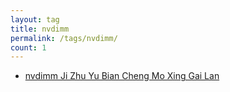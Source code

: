 ```yaml
---
layout: tag
title: nvdimm
permalink: /tags/nvdimm/
count: 1
---
```


- [nvdimm Ji Zhu Yu Bian Cheng Mo Xing Gai Lan ](https://universesaurora.top/2022/07/18/nvdimm_intro/)
